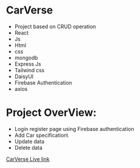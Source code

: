 # CarVerse

- Project based on CRUD operation
- React
- Js
- Html
- css
- mongodb
- Express Js
- Tailwind css
- DaisyUI
- Firebase Authentication
- axios
# Project OverView: 
- Login register page using Firebase authentication
- Add Car specification\
- Update data
- Delete data

<a href="https://carverse-f390c.web.app/" target=#>CarVerse Live link</a>
